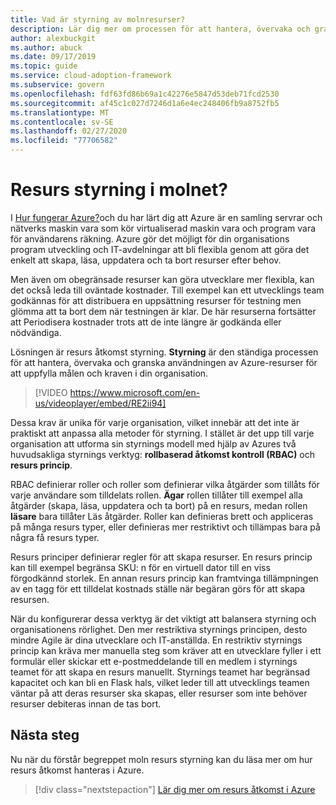 ```yaml
---
title: Vad är styrning av molnresurser?
description: Lär dig mer om processen för att hantera, övervaka och granska Azure-resurser för att uppfylla målen och kraven i din organisation.
author: alexbuckgit
ms.author: abuck
ms.date: 09/17/2019
ms.topic: guide
ms.service: cloud-adoption-framework
ms.subservice: govern
ms.openlocfilehash: fdf63fd86b69a1c42276e5847d53deb71fcd2530
ms.sourcegitcommit: af45c1c027d7246d1a6e4ec248406fb9a8752fb5
ms.translationtype: MT
ms.contentlocale: sv-SE
ms.lasthandoff: 02/27/2020
ms.locfileid: "77706582"
---
```

<!-- markdownlint-disable MD026 -->

# <a name="cloud-resource-governance"></a>Resurs styrning i molnet?

I [Hur fungerar Azure?](../../getting-started/what-is-azure.md)och du har lärt dig att Azure är en samling servrar och nätverks maskin vara som kör virtualiserad maskin vara och program vara för användarens räkning. Azure gör det möjligt för din organisations program utveckling och IT-avdelningar att bli flexibla genom att göra det enkelt att skapa, läsa, uppdatera och ta bort resurser efter behov.

Men även om obegränsade resurser kan göra utvecklare mer flexibla, kan det också leda till oväntade kostnader. Till exempel kan ett utvecklings team godkännas för att distribuera en uppsättning resurser för testning men glömma att ta bort dem när testningen är klar. De här resurserna fortsätter att Periodisera kostnader trots att de inte längre är godkända eller nödvändiga.

Lösningen är resurs åtkomst styrning. **Styrning** är den ständiga processen för att hantera, övervaka och granska användningen av Azure-resurser för att uppfylla målen och kraven i din organisation.

<!-- markdownlint-disable MD034 -->

> [!VIDEO https://www.microsoft.com/en-us/videoplayer/embed/RE2ii94]

<!-- markdownlint-enable MD034 -->

Dessa krav är unika för varje organisation, vilket innebär att det inte är praktiskt att anpassa alla metoder för styrning. I stället är det upp till varje organisation att utforma sin styrnings modell med hjälp av Azures två huvudsakliga styrnings verktyg: **rollbaserad åtkomst kontroll (RBAC)** och **resurs princip**.

RBAC definierar roller och roller som definierar vilka åtgärder som tillåts för varje användare som tilldelats rollen. **Ägar** rollen tillåter till exempel alla åtgärder (skapa, läsa, uppdatera och ta bort) på en resurs, medan rollen **läsare** bara tillåter Läs åtgärder. Roller kan definieras brett och appliceras på många resurs typer, eller definieras mer restriktivt och tillämpas bara på några få resurs typer.

Resurs principer definierar regler för att skapa resurser. En resurs princip kan till exempel begränsa SKU: n för en virtuell dator till en viss förgodkännd storlek. En annan resurs princip kan framtvinga tillämpningen av en tagg för ett tilldelat kostnads ställe när begäran görs för att skapa resursen.

När du konfigurerar dessa verktyg är det viktigt att balansera styrning och organisationens rörlighet. Den mer restriktiva styrnings principen, desto mindre Agile är dina utvecklare och IT-anställda. En restriktiv styrnings princip kan kräva mer manuella steg som kräver att en utvecklare fyller i ett formulär eller skickar ett e-postmeddelande till en medlem i styrnings teamet för att skapa en resurs manuellt. Styrnings teamet har begränsad kapacitet och kan bli en Flask hals, vilket leder till att utvecklings teamen väntar på att deras resurser ska skapas, eller resurser som inte behöver resurser debiteras innan de tas bort.

## <a name="next-steps"></a>Nästa steg

Nu när du förstår begreppet moln resurs styrning kan du läsa mer om hur resurs åtkomst hanteras i Azure.

> [!div class="nextstepaction"]
> [Lär dig mer om resurs åtkomst i Azure](./resource-access-management.md)
